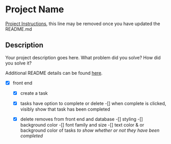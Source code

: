 # Project Name

[Project Instructions](./INSTRUCTIONS.md), this line may be removed once you have updated the README.md

## Description

Your project description goes here. What problem did you solve? How did you solve it?

Additional README details can be found [here](https://github.com/PrimeAcademy/readme-template/blob/master/README.md).


- [x] front end
    -[x] create a task
    -[x] tasks have option to complete or delete
    -[] when complete is clicked, visibly show that task has been completed
    -[x] delete removes from front end and database
-[] styling
    -[] background color
    -[] font family and size
    -[] text color & or background color of tasks *to show whether or not they have been completed*
    